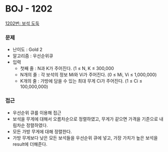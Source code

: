 
# BOJ - 1202

[1202번: 보석 도둑](https://www.acmicpc.net/problem/1202)

### 문제

- 난이도 : Gold 2
- 알고리즘 : 우선순위큐
- 입력
    - 첫째 줄 :  N과 K가 주어진다. (1 ≤ N, K ≤ 300,000
    - N개의 줄 : 각 보석의 정보 Mi와 Vi가 주어진다. (0 ≤ Mi, Vi ≤ 1,000,000)
    - K개의 줄 : 가방에 담을 수 있는 최대 무게 Ci가 주어진다. (1 ≤ Ci ≤ 100,000,000)

### 접근

- 우선순위 큐를 이용해 접근
- 보석을 무게에 대해서 오름차순으로 정렬하였고, 무게가 같으면 가격을 기준으로 내림차순 정렬하였다.
- 모든 가방 무게에 대해 정렬한다.
- 가방 무게보다 낮은 모든 보석들을 우선순위 큐에 넣고, 가장 가치가 높은 보석을 result에 더해준다.
